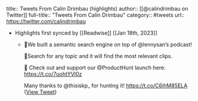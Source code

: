 title:: Tweets From Calin Drimbau (highlights)
author:: [[@calindrimbau on Twitter]]
full-title:: "Tweets From Calin Drimbau"
category:: #tweets
url:: https://twitter.com/calindrimbau

- Highlights first synced by [[Readwise]] [[Jan 18th, 2023]]
	- 💫We built a semantic search engine on top of @lennysan’s podcast!
	  
	  🔎Search for any topic and it will find the most relevant clips.
	  
	  🚀 Check out and support our @ProductHunt launch here:
	  https://t.co/7uohtYVl0z
	  
	  Many thanks to @thisiskp_ for hunting it! https://t.co/C6ihM85ELA ([View Tweet](https://twitter.com/calindrimbau/status/1613448710872240128))